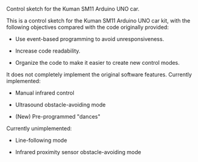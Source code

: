 Control sketch for the Kuman SM11 Arduino UNO car.

This is a control sketch for the Kuman SM11 Arduino UNO car kit, with the
following objectives compared with the code originally provided:

* Use event-based programming to avoid unresponsiveness.

* Increase code readability.

* Organize the code to make it easier to create new control modes.


It does not completely implement the original software features. Currently
implemented:

* Manual infrared control

* Ultrasound obstacle-avoiding mode

* (New) Pre-programmed "dances"


Currently unimplemented:

* Line-following mode

* Infrared proximity sensor obstacle-avoiding mode
